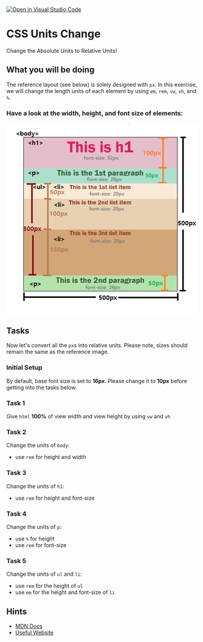 [![Open in Visual Studio Code](https://classroom.github.com/assets/open-in-vscode-c66648af7eb3fe8bc4f294546bfd86ef473780cde1dea487d3c4ff354943c9ae.svg)](https://classroom.github.com/online_ide?assignment_repo_id=9627505&assignment_repo_type=AssignmentRepo)
# CSS Units Change
Change the Absolute Units to Relative Units!

## What you will be doing

The reference layout (see below) is solely designed with `px`. In this exercise, we will change the length units of each element by using `em`, `rem`, `vw`, `vh`, and `%`.

### Have a look at the width, height, and font size of elements:
![CSS UNITS](css-units.png)

## Tasks

Now let's convert all the `px`s into relative units. Please note, sizes should remain the same as the reference image.

### Initial Setup 
By default, base font size is set to __16px__. Please change it to __10px__ before getting into the tasks below.

### Task 1
Give `html` __100%__ of view width and view height by using `vw` and `vh`

### Task 2
Change the units of `body`: 
- use `rem` for height and width

### Task 3
Change the units of `h1`:
- use `rem` for height and font-size 

### Task 4
Change the units of `p`:
- use `%` for height
- use `rem` for font-size
  
### Task 5
Change the units of `ul` and `li`:
-  use `rem` for the height of `ul`
-  use `em` for the height and font-size of `li`
  
## Hints
- [MDN Docs](https://developer.mozilla.org/en-US/docs/Learn/CSS/Building_blocks/Values_and_units)
- [Useful Website](https://elementor.com/help/whats-the-difference-between-px-em-rem-vw-and-vh/)
